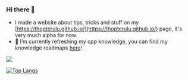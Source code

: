 ### Hi there 👋

<!--
**Thopterulu/Thopterulu** is a ✨ _special_ ✨ repository because its `README.md` (this file) appears on your GitHub profile.

Here are some ideas to get you started:

- 🔭 I’m currently working on ...
- 👯 I’m looking to collaborate on ...
- 🤔 I’m looking for help with ...
- 💬 Ask me about ...
- 📫 How to reach me: ...
- 😄 Pronouns: ...
- ⚡ Fun fact: ...
-->
- I made a website about tips, tricks and stuff on my [https://thopterulu.github.io/](https://thopterulu.github.io/) page, it's very much alpha for now.
- 🌱 I’m currently refreshing my cpp knowledge, you can find my knowledge roadmaps [here](https://github.com/Thopterulu/Personnal_Roadmap)!

<a href="https://www.codewars.com/users/Thopter">![](https://www.codewars.com/users/Thopter/badges/large)</a>

[![Top Langs](https://github-readme-stats.vercel.app/api/top-langs/?username=thopterulu&layout=donut-vertical)](https://github.com/anuraghazra/github-readme-stats)

